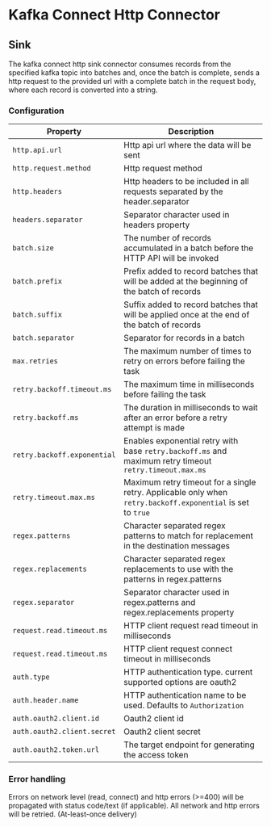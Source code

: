 # Kafka Connect Http Connector

## Sink

The kafka connect http sink connector consumes records from the specified kafka topic into batches and, once the batch is complete, sends a http request to the provided url with a complete batch in the request body, where each record is converted into a string.

### Configuration

|Property | Description |
|--- | --- |
|`http.api.url`| Http api url where the data will be sent|
|`http.request.method`| Http request method|
|`http.headers`| Http headers to be included in all requests separated by the header.separator|
|`headers.separator`| Separator character used in headers property|
|`batch.size`| The number of records accumulated in a batch before the HTTP API will be invoked|
|`batch.prefix`| Prefix added to record batches that will be added at the beginning of the batch of records|
|`batch.suffix`| Suffix added to record batches that will be applied once at the end of the batch of records|
|`batch.separator`| Separator for records in a batch|
|`max.retries`| The maximum number of times to retry on errors before failing the task|
|`retry.backoff.timeout.ms`| The maximum time in milliseconds before failing the task|
|`retry.backoff.ms`| The duration in milliseconds to wait after an error before a retry attempt is made|
|`retry.backoff.exponential`| Enables exponential retry with base `retry.backoff.ms` and maximum retry timeout `retry.timeout.max.ms` |
|`retry.timeout.max.ms`| Maximum retry timeout for a single retry. Applicable only when `retry.backoff.exponential` is set to `true`|
|`regex.patterns`| Character separated regex patterns to match for replacement in the destination messages|
|`regex.replacements`| Character separated regex replacements to use with the patterns in regex.patterns|
|`regex.separator`| Separator character used in regex.patterns and regex.replacements property|
|`request.read.timeout.ms`|HTTP client request read timeout in milliseconds|
|`request.read.timeout.ms`|HTTP client request connect timeout in milliseconds|
|`auth.type`| HTTP authentication type. current supported options are oauth2 |
|`auth.header.name`| HTTP authentication name to be used. Defaults to `Authorization` |
|`auth.oauth2.client.id`| Oauth2 client id |
|`auth.oauth2.client.secret`| Oauth2 client secret |
|`auth.oauth2.token.url`| The target endpoint for generating the access token |

### Error handling

Errors on network level (read, connect) and http errors (>=400) will be propagated with status code/text (if applicable).
All network and http errors will be retried. (At-least-once delivery)